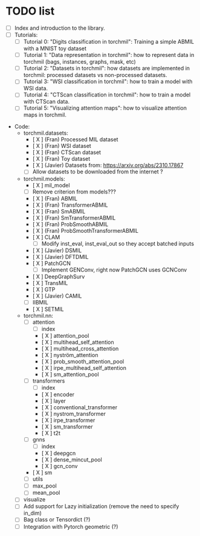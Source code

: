 # TODO list

- [ ] Index and introduction to the library.
- [ ] Tutorials:
    - [ ] Tutorial 0: "Digits classification in torchmil": Training a simple ABMIL with a MNIST toy dataset
    - [ ] Tutorial 1: "Data representation in torchmil": how to represent data in torchmil (bags, instances, graphs, mask, etc)
    - [ ] Tutorial 2: "Datasets in torchmil": how datasets are implemented in torchmil: processed datasets vs non-processed datasets. 
    - [ ] Tutorial 3: "WSI classification in torchmil": how to train a model with WSI data.
    - [ ] Tutorial 4: "CTScan classification in torchmil": how to train a model with CTScan data.
    - [ ] Tutorial 5: "Visualizing attention maps": how to visualize attention maps in torchmil.
- Code:
    - torchmil.datasets:
        - [ X ] (Fran) Processed MIL dataset
        - [ X ] (Fran) WSI dataset
        - [ X ] (Fran) CTScan dataset
        - [ X ] (Fran) Toy dataset
        - [ X ] (Javier) Datasets from: https://arxiv.org/abs/2310.17867
        - [ ] Allow datasets to be downloaded from the internet ?
    - torchmil.models:
        - [ X ] mil_model
        - [ ] Remove criterion from models???
        - [ X ] (Fran) ABMIL
        - [ X ] (Fran) TransformerABMIL
        - [ X ] (Fran) SmABMIL
        - [ X ] (Fran) SmTransformerABMIL
        - [ X ] (Fran) ProbSmoothABMIL
        - [ X ] (Fran) ProbSmoothTransformerABMIL
        - [ X ] CLAM
            - [  ] Modify inst_eval, inst_eval_out so they accept batched inputs
        - [ X ] (Javier) DSMIL
        - [ X ] (Javier) DFTDMIL
        - [ X ] PatchGCN
            - [ ] Implement GENConv, right now PatchGCN uses GCNConv
        - [ X ] DeepGraphSurv
        - [ X ] TransMIL
        - [ X ] GTP
        - [ X ] (Javier) CAMIL
        - [  ] IIBMIL
        - [ X ] SETMIL
    - torchmil.nn:
        - [ ] attention
            - [ ] index
            - [ X ] attention_pool
            - [ X ] multihead_self_attention
            - [ X ] multihead_cross_attention
            - [ X ] nyström_attention
            - [ X ] prob_smooth_attention_pool
            - [ X ] irpe_multihead_self_attention
            - [ X ] sm_attention_pool
        - [ ] transformers
            - [ ] index
            - [ X ] encoder
            - [ X ] layer
            - [ X ] conventional_transformer
            - [ X ] nystrom_transformer
            - [ X ] irpe_transformer
            - [ X ] sm_transformer
            - [ X ] t2t
        - [ ] gnns
            - [ ] index
            - [ X ] deepgcn
            - [ X ] dense_mincut_pool
            - [ X ] gcn_conv
        - [ X ] sm
        - [ ] utils
        - [ ] max_pool
        - [ ] mean_pool 
    - [ ] visualize
    - [ ] Add support for Lazy initialization (remove the need to specify in_dim)
    - [ ] Bag class or Tensordict (?)
    - [ ] Integration with Pytorch geometric (?)
